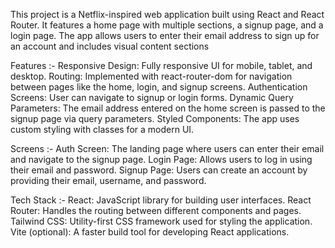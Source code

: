 This project is a Netflix-inspired web application built using React and React Router. It features a home page with multiple sections, a signup page, and a login page. The app allows users to enter their email address to sign up for an account and includes visual content sections

Features :-
Responsive Design: Fully responsive UI for mobile, tablet, and desktop.
Routing: Implemented with react-router-dom for navigation between pages like the home, login, and signup screens.
Authentication Screens: User can navigate to signup or login forms.
Dynamic Query Parameters: The email address entered on the home screen is passed to the signup page via query parameters.
Styled Components: The app uses custom styling with classes for a modern UI.

Screens :-
Auth Screen: The landing page where users can enter their email and navigate to the signup page.
Login Page: Allows users to log in using their email and password.
Signup Page: Users can create an account by providing their email, username, and password.

Tech Stack :-
React: JavaScript library for building user interfaces.
React Router: Handles the routing between different components and pages.
Tailwind CSS: Utility-first CSS framework used for styling the application.
Vite (optional): A faster build tool for developing React applications.
